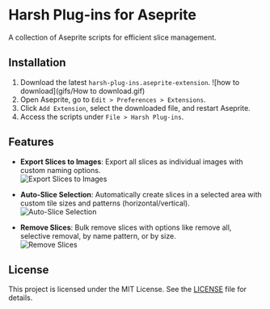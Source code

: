 # Harsh Plug-ins for Aseprite

A collection of Aseprite scripts for efficient slice management.

## Installation
1. Download the latest `harsh-plug-ins.aseprite-extension`. 
![how to download](gifs/How to download.gif)
2. Open Aseprite, go to `Edit > Preferences > Extensions`.
3. Click `Add Extension`, select the downloaded file, and restart Aseprite.
4. Access the scripts under `File > Harsh Plug-ins`.

## Features
- **Export Slices to Images**: Export all slices as individual images with custom naming options.  
  ![Export Slices to Images](https://github.com/your-username/harsh-plug-ins/raw/main/gifs/export-slices-to-images.gif)

- **Auto-Slice Selection**: Automatically create slices in a selected area with custom tile sizes and patterns (horizontal/vertical).  
  ![Auto-Slice Selection](https://github.com/your-username/harsh-plug-ins/raw/main/gifs/auto-slice-selection.gif)

- **Remove Slices**: Bulk remove slices with options like remove all, selective removal, by name pattern, or by size.  
  ![Remove Slices](https://github.com/your-username/harsh-plug-ins/raw/main/gifs/remove-slices.gif)

## License
This project is licensed under the MIT License. See the [LICENSE](LICENSE) file for details.
